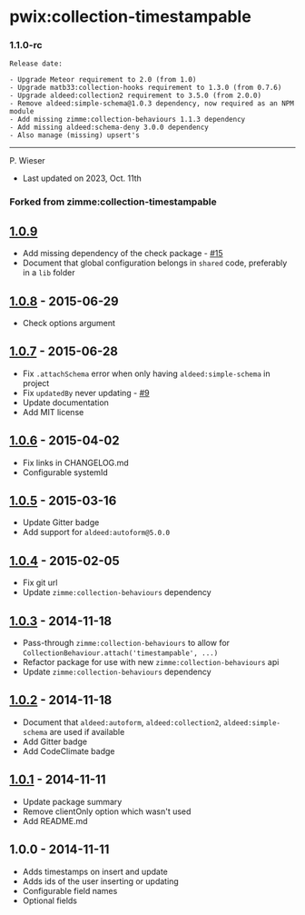 # pwix:collection-timestampable

### 1.1.0-rc

    Release date: 

    - Upgrade Meteor requirement to 2.0 (from 1.0)
    - Upgrade matb33:collection-hooks requirement to 1.3.0 (from 0.7.6)
    - Upgrade aldeed:collection2 requirement to 3.5.0 (from 2.0.0)
    - Remove aldeed:simple-schema@1.0.3 dependency, now required as an NPM module
    - Add missing zimme:collection-behaviours 1.1.3 dependency
    - Add missing aldeed:schema-deny 3.0.0 dependency
    - Also manage (missing) upsert's

---
P. Wieser
- Last updated on 2023, Oct. 11th

### Forked from zimme:collection-timestampable

## [1.0.9]
  * Add missing dependency of the check package - [#15]
  * Document that global configuration belongs in `shared` code, preferably
  in a `lib` folder

## [1.0.8] - 2015-06-29
  * Check options argument

## [1.0.7] - 2015-06-28
  * Fix `.attachSchema` error when only having `aldeed:simple-schema` in project
  * Fix `updatedBy` never updating - [#9]
  * Update documentation
  * Add MIT license

## [1.0.6] - 2015-04-02
  * Fix links in CHANGELOG.md
  * Configurable systemId

## [1.0.5] - 2015-03-16
  * Update Gitter badge
  * Add support for `aldeed:autoform@5.0.0`

## [1.0.4] - 2015-02-05
  * Fix git url
  * Update `zimme:collection-behaviours` dependency

## [1.0.3] - 2014-11-18
  * Pass-through `zimme:collection-behaviours` to allow for
    `CollectionBehaviour.attach('timestampable', ...)`
  * Refactor package for use with new `zimme:collection-behaviours` api
  * Update `zimme:collection-behaviours` dependency

## [1.0.2] - 2014-11-18
  * Document that `aldeed:autoform`, `aldeed:collection2`,
    `aldeed:simple-schema` are used if available
  * Add Gitter badge
  * Add CodeClimate badge

## [1.0.1] - 2014-11-11
  * Update package summary
  * Remove clientOnly option which wasn't used
  * Add README.md

## 1.0.0 - 2014-11-11
  * Adds timestamps on insert and update
  * Adds ids of the user inserting or updating
  * Configurable field names
  * Optional fields

[1.0.9]: https://github.com/zimme/meteor-collection-timestampable/compare/1.0.8...1.0.9
[1.0.8]: https://github.com/zimme/meteor-collection-timestampable/compare/1.0.7...1.0.8
[1.0.7]: https://github.com/zimme/meteor-collection-timestampable/compare/1.0.6...1.0.7
[1.0.6]: https://github.com/zimme/meteor-collection-timestampable/compare/1.0.5...1.0.6
[1.0.5]: https://github.com/zimme/meteor-collection-timestampable/compare/1.0.4...1.0.5
[1.0.4]: https://github.com/zimme/meteor-collection-timestampable/compare/1.0.3...1.0.4
[1.0.3]: https://github.com/zimme/meteor-collection-timestampable/compare/1.0.2...1.0.3
[1.0.2]: https://github.com/zimme/meteor-collection-timestampable/compare/1.0.1...1.0.2
[1.0.1]: https://github.com/zimme/meteor-collection-timestampable/compare/1.0.0...1.0.1

[#9]: https://github.com/zimme/meteor-collection-timestampable/issues/9
[#15]: https://github.com/zimme/meteor-collection-timestampable/issues/15
